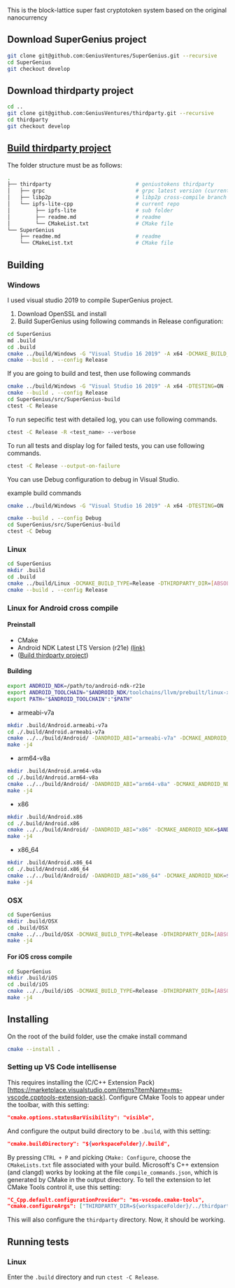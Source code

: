 This is the block-lattice super fast cryptotoken system based on the original nanocurrency

## Download SuperGenius project

```bash
git clone git@github.com:GeniusVentures/SuperGenius.git --recursive 
cd SuperGenius
git checkout develop
```

## Download thirdparty project

```bash
cd ..
git clone git@github.com:GeniusVentures/thirdparty.git --recursive 
cd thirdparty
git checkout develop
```
## [Build thirdparty project](../../../thirdparty/blob/master/README.md)

The folder structure must be as follows:

```bash
.
├── thirdparty                           # geniustokens thirdparty
│   ├── grpc                             # grpc latest version (current v1.28.1)
│   ├── libp2p                           # libp2p cross-compile branch
│   └── ipfs-lite-cpp                    # current repo
│        ├── ipfs-lite                   # sub folder
│        ├── readme.md                   # readme
│        └── CMakeList.txt               # CMake file
└── SuperGenius   
    ├── readme.md                        # readme
    └── CMakeList.txt                    # CMake file
```

## Building

### Windows

I used visual studio 2019 to compile SuperGenius project.
1. Download OpenSSL and install
2. Build SuperGenius using following commands in Release configuration:
    
```bash
cd SuperGenius 
md .build 
cd .build 
cmake ../build/Windows -G "Visual Studio 16 2019" -A x64 -DCMAKE_BUILD_TYPE=Release -DTHIRDPARTY_DIR=[ABSOLUTE_PATH_TO_THIRDPARTY_BUILD_RELEASE] -DTESTING=OFF
cmake --build . --config Release
```

If you are going to build and test, then use following commands

```bash
cmake ../build/Windows -G "Visual Studio 16 2019" -A x64 -DTESTING=ON -DCMAKE_BUILD_TYPE=Release -DTHIRDPARTY_DIR=[ABSOLUTE_PATH_TO_THIRDPARTY_BUILD_RELEASE]
cmake --build . --config Release
cd SuperGenius/src/SuperGenius-build
ctest -C Release
```

To run sepecific test with detailed log, you can use following commands.

```bash
ctest -C Release -R <test_name> --verbose
```

To run all tests and display log for failed tests, you can use following commands.

```bash
ctest -C Release --output-on-failure
```

You can use Debug configuration to debug in Visual Studio.
 
 example build commands

```bash
cmake ../build/Windows -G "Visual Studio 16 2019" -A x64 -DTESTING=ON  -DCMAKE_BUILD_TYPE=Debug  -DTHIRDPARTY_DIR=[ABSOLUTE_PATH_TO_THIRDPARTY_BUILD_DEBUG]

cmake --build . --config Debug
cd SuperGenius/src/SuperGenius-build
ctest -C Debug
```

### Linux

```bash
cd SuperGenius 
mkdir .build 
cd .build 
cmake ../build/Linux -DCMAKE_BUILD_TYPE=Release -DTHIRDPARTY_DIR=[ABSOLUTE_PATH_TO_THIRDPARTY_BUILD_RELEASE] 
cmake --build . --config Release
```

### Linux for Android cross compile

#### Preinstall
- CMake 
- Android NDK Latest LTS Version (r21e) [(link)](https://developer.android.com/ndk/downloads#lts-downloads)
- ([Build thirdparty project](../thirdparty/README.md))

#### Building
```bash
export ANDROID_NDK=/path/to/android-ndk-r21e
export ANDROID_TOOLCHAIN="$ANDROID_NDK/toolchains/llvm/prebuilt/linux-x86_64/bin"
export PATH="$ANDROID_TOOLCHAIN":"$PATH" 
```

* armeabi-v7a

```bash
mkdir .build/Android.armeabi-v7a
cd ./.build/Android.armeabi-v7a
cmake ../../build/Android/ -DANDROID_ABI="armeabi-v7a" -DCMAKE_ANDROID_NDK=$ANDROID_NDK -DANDROID_TOOLCHAIN=clang -DTHIRDPARTY_DIR=[ABSOLUTE_PATH_TO_THIRDPARTY_BUILD_Android.armeabi-v7a] 
make -j4
```

* arm64-v8a

```bash
mkdir .build/Android.arm64-v8a
cd ./.build/Android.arm64-v8a
cmake ../../build/Android/ -DANDROID_ABI="arm64-v8a" -DCMAKE_ANDROID_NDK=$ANDROID_NDK -DANDROID_TOOLCHAIN=clang -DTHIRDPARTY_DIR=[ABSOLUTE_PATH_TO_THIRDPARTY_BUILD_Android.arm64-v8a] 
make -j4
```

* x86

```bash
mkdir .build/Android.x86
cd ./.build/Android.x86
cmake ../../build/Android/ -DANDROID_ABI="x86" -DCMAKE_ANDROID_NDK=$ANDROID_NDK -DANDROID_TOOLCHAIN=clang -DTHIRDPARTY_DIR=[ABSOLUTE_PATH_TO_THIRDPARTY_BUILD_Android.x86]
make -j4
```

* x86_64
```bash
mkdir .build/Android.x86_64
cd ./.build/Android.x86_64
cmake ../../build/Android/ -DANDROID_ABI="x86_64" -DCMAKE_ANDROID_NDK=$ANDROID_NDK -DANDROID_TOOLCHAIN=clang -DTHIRDPARTY_DIR=[ABSOLUTE_PATH_TO_THIRDPARTY_BUILD_Android.x86_64]
make -j4
```

### OSX 

```bash
cd SuperGenius 
mkdir .build/OSX 
cd .build/OSX
cmake ../../build/OSX -DCMAKE_BUILD_TYPE=Release -DTHIRDPARTY_DIR=[ABSOLUTE_PATH_TO_THIRDPARTY_BUILD_RELEASE] 
make -j4
```

#### For iOS cross compile 

```bash
cd SuperGenius 
mkdir .build/iOS 
cd .build/iOS
cmake ../../build/iOS -DCMAKE_BUILD_TYPE=Release -DTHIRDPARTY_DIR=[ABSOLUTE_PATH_TO_THIRDPARTY_BUILD_RELEASE] -DCMAKE_TOOLCHAIN_FILE=[/ABSOLUTE/PATH/TO/GeniusTokens/SuperGenius/build/iOS/iOS.cmake] -DiOS_ABI=arm64-v8a -DIOS_ARCH="arm64" -DENABLE_ARC=0 -DENABLE_BITCODE=0 -DENABLE_VISIBILITY=1  -DCMAKE_OSX_ARCHITECTURES=arm64 -DCMAKE_SYSTEM_PROCESSOR=arm64
make -j4
```

## Installing
On the root of the build folder, use the cmake install command

```bash
cmake --install .
```

### Setting up VS Code intellisense

This requires installing the (C/C++ Extension Pack)[https://marketplace.visualstudio.com/items?itemName=ms-vscode.cpptools-extension-pack]. Configure CMake Tools to appear under the toolbar, with this setting:

```json
"cmake.options.statusBarVisibility": "visible",
```

And configure the output build directory to be `.build`, with this setting:

```json
"cmake.buildDirectory": "${workspaceFolder}/.build",
```

By pressing `CTRL + P` and picking `CMake: Configure`, choose the `CMakeLists.txt` file associated with your build. Microsoft's C++ extension (and clangd) works by looking at the file `compile_commands.json`, which is generated by CMake in the output directory. To tell the extension to let CMake Tools control it, use this setting:

```json
"C_Cpp.default.configurationProvider": "ms-vscode.cmake-tools",
"cmake.configureArgs": ["THIRDPARTY_DIR=${workspaceFolder}/../thirdparty"],
```

This will also configure the `thirdparty` directory. Now, it should be working.

## Running tests

### Linux

Enter the `.build` directory and run `ctest -C Release`.
